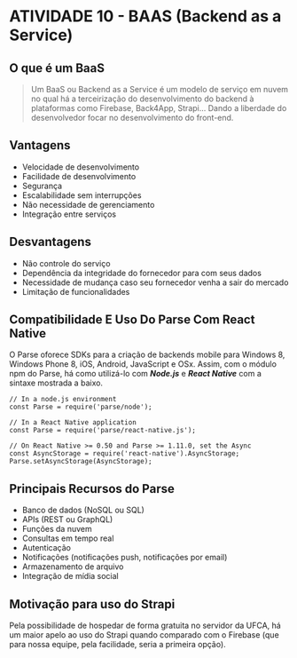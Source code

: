 # ATIVIDADE 10 - BAAS (Backend as a Service)

## O que é um BaaS

> Um BaaS ou Backend as a Service é um modelo de serviço em nuvem no qual há a terceirização do desenvolvimento do backend à plataformas como Firebase, Back4App, Strapi... Dando a liberdade do desenvolvedor focar no desenvolvimento do front-end.


## Vantagens

- Velocidade de desenvolvimento
- Facilidade de desenvolvimento
- Segurança
- Escalabilidade sem interrupções
- Não necessidade de gerenciamento
- Integração entre serviços


## Desvantagens

- Não controle do serviço
- Dependência da integridade do fornecedor para com seus dados
- Necessidade de mudança caso seu fornecedor venha a sair do mercado
- Limitação de funcionalidades


## Compatibilidade E Uso Do Parse Com React Native

O Parse oforece SDKs para a criação de backends mobile para Windows 8, Windows Phone 8, iOS, Android, JavaScript e OSx. Assim, com o módulo npm do Parse, há como utilizá-lo com **_Node.js_** e **_React Native_** com a sintaxe mostrada a baixo.

```
// In a node.js environment
const Parse = require('parse/node');
```

```
// In a React Native application
const Parse = require('parse/react-native.js');

// On React Native >= 0.50 and Parse >= 1.11.0, set the Async
const AsyncStorage = require('react-native').AsyncStorage;
Parse.setAsyncStorage(AsyncStorage);
```

## Principais Recursos do Parse

- Banco de dados (NoSQL ou SQL)
- APIs (REST ou GraphQL)
- Funções da nuvem
- Consultas em tempo real
- Autenticação
- Notificações (notificações push, notificações por email)
- Armazenamento de arquivo
- Integração de mídia social


## Motivação para uso do Strapi

Pela possibilidade de hospedar de forma gratuita no servidor da UFCA, há um maior apelo ao uso do Strapi quando comparado com o Firebase (que para nossa equipe, pela facilidade, seria a primeira opção).
